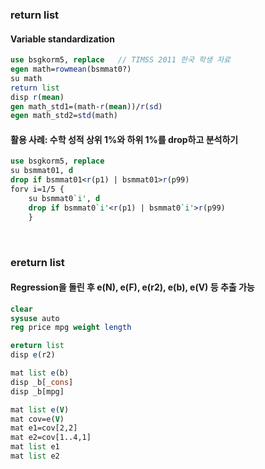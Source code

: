 ### return list


#### Variable standardization
```stata
use bsgkorm5, replace   // TIMSS 2011 한국 학생 자료
egen math=rowmean(bsmmat0?)
su math
return list
disp r(mean)
gen math_std1=(math-r(mean))/r(sd)
egen math_std2=std(math)
```

#### 활용 사례: 수학 성적 상위 1%와 하위 1%를 drop하고 분석하기
```stata
use bsgkorm5, replace
su bsmmat01, d
drop if bsmmat01<r(p1) | bsmmat01>r(p99)
forv i=1/5 {
	su bsmmat0`i', d
	drop if bsmmat0`i'<r(p1) | bsmmat0`i'>r(p99)
	}
```

<br>

### ereturn list

#### Regression을 돌린 후 e(N), e(F), e(r2), e(b), e(V) 등 추출 가능
```stata
clear
sysuse auto
reg price mpg weight length

ereturn list
disp e(r2)

mat list e(b)
disp _b[_cons]
disp _b[mpg]

mat list e(V)
mat cov=e(V)
mat e1=cov[2,2]
mat e2=cov[1..4,1]
mat list e1
mat list e2
```

